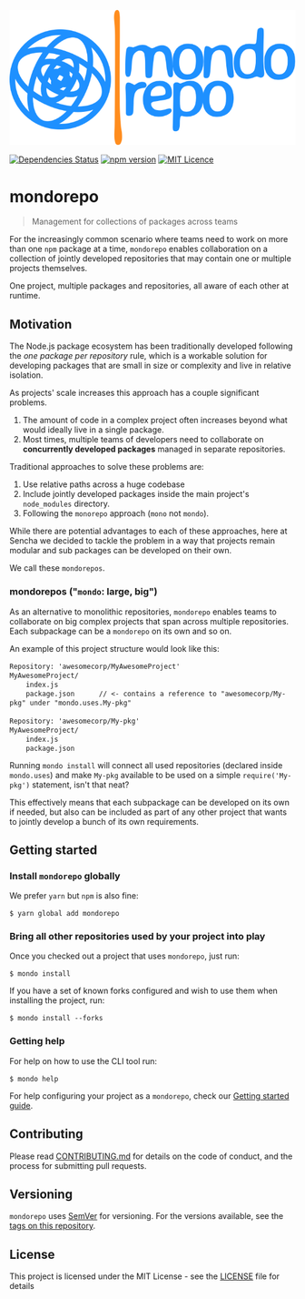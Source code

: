 ![mondorepo](assets/logo.png)

[![Dependencies Status](https://david-dm.org/sencha/mondorepo/status.svg)](https://david-dm.org/sencha/mondorepo)
[![npm version](https://badge.fury.io/js/mondorepo.svg)](https://badge.fury.io/js/mondorepo)
[![MIT Licence](https://badges.frapsoft.com/os/mit/mit.svg?v=103)](https://opensource.org/licenses/mit-license.php)   

# mondorepo
> Management for collections of packages across teams

For the increasingly common scenario where teams need to work on more
than one `npm` package at a time, `mondorepo` enables collaboration on 
a collection of jointly developed repositories that may contain one or 
multiple projects themselves.

One project, multiple packages and repositories, all aware of each other at runtime.

## Motivation
The Node.js package ecosystem has been traditionally developed following the 
*one package per repository* rule, which is a workable solution for 
developing packages that are small in size or complexity and live in 
relative isolation.

As projects' scale increases this approach has a couple significant problems. 

1. The amount of code in a complex project often increases beyond what would 
   ideally live in a single package.
2. Most times, multiple teams of developers need to collaborate on 
   **concurrently developed packages** managed in separate repositories.

Traditional approaches to solve these problems are:

1. Use relative paths across a huge codebase
2. Include jointly developed packages inside the main project's `node_modules` directory.
3. Following the `monorepo` approach (`mono` not `mondo`).

While there are potential advantages to each of these approaches, here at Sencha we decided
to tackle the problem in a way that projects remain modular and sub packages can be developed
on their own.

We call these `mondorepos`.

### mondorepos ("`mondo`: large, big")

As an alternative to monolithic repositories, `mondorepo` enables teams to collaborate
 on big complex projects that span across multiple repositories. Each subpackage can be a
 `mondorepo` on its own and so on.
 
An example of this project structure would look like this:

    Repository: 'awesomecorp/MyAwesomeProject'
    MyAwesomeProject/
        index.js
        package.json      // <- contains a reference to "awesomecorp/My-pkg" under "mondo.uses.My-pkg"

    Repository: 'awesomecorp/My-pkg'
    MyAwesomeProject/
        index.js
        package.json
        
Running `mondo install` will connect all used repositories (declared inside `mondo.uses`) and make `My-pkg`
available to be used on a simple `require('My-pkg')` statement, isn't that neat?
  
This effectively means that each subpackage can be developed on its own if needed, but also
can be included as part of any other project that wants to jointly develop a bunch of its own requirements.

## Getting started

### Install `mondorepo` globally
We prefer `yarn` but `npm` is also fine:

    $ yarn global add mondorepo
    
### Bring all other repositories used by your project into play
Once you checked out a project that uses `mondorepo`, just run:

    $ mondo install

If you have a set of known forks configured and wish to use them when installing the project, run:

    $ mondo install --forks

### Getting help
For help on how to use the CLI tool run:

    $ mondo help

For help configuring your project as a `mondorepo`, check our [Getting started guide](docs/gettingstarted.md).

## Contributing

Please read [CONTRIBUTING.md](CONTRIBUTING.md) for details on the code of conduct, and the
process for submitting pull requests.

## Versioning

`mondorepo` uses [SemVer](http://semver.org/) for versioning. For the versions available, see the
[tags on this repository](https://github.com/sencha/mondorepo/tags). 

## License

This project is licensed under the MIT License - see the [LICENSE](LICENSE) file for details
